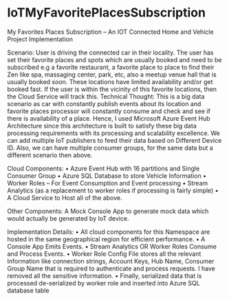 # IoTMyFavoritePlacesSubscription
My Favorites Places Subscription – An IOT Connected Home and Vehicle Project Implementation

Scenario:
User is driving the connected car in their locality. The user has set their favorite places and spots which are usually booked and need to be subscribed e.g a favorite restaurant, a favorite place to place to find their Zen like spa, massaging center, park, etc, also a meetup venue hall that is usually booked soon. These locations have limited availability and/or get booked fast. If the user is within the vicinity of this favorite locations, then the Cloud Service will track this. 
Technical Thought:
This is a big data scenario as car with constantly publish events about its location and favorite places processor will constantly consume and check and see if there is availability of a place. Hence, I used Microsoft Azure Event Hub Architecture since this architecture is built to satisfy these big data processing requirements with its processing and scalability excellence. We can add multiple IoT publishers to feed their data based on Different Device ID. Also, we can have multiple consumer groups, for the same data but a different scenario then above.

Cloud Components:
•	Azure Event Hub with 16 partitions and Single Consumer Group
•	Azure SQL Database to store Vehicle Information
•	Worker Roles – For Event Consumption and Event processing 
•	Stream Analytics (as a replacement to worker roles if processing is fairly simple)
•	A Cloud Service to Host all of the above.

Other Components: 
A Mock Console App to generate mock data which would actually be generated by IoT device.

Implementation Details:
•	All cloud components for this Namespace are hosted in the same geographical region for efficient performance.
•	A Console App Emits Events. 
•	Stream Analytics OR Worker Roles Consume and Process Events.
•	Worker Role Config File stores all the relevant Information like connection strings, Account Keys, Hub Name, Consumer Group Name that is required to authenticate and process requests. I have removed all the sensitive information. 
•	Finally, serialized data that is processed  de-serialized by worker role and inserted into Azure SQL database table
